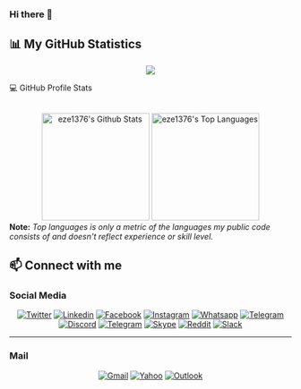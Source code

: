 ### Hi there 👋

## 📊 My GitHub Statistics

<div align="center">
  <img src="https://github-readme-streak-stats.herokuapp.com?user=eze1376&theme=highcontrast"/>
</div>


  💻 GitHub Profile Stats
  <div align="center">
    <br/>
        <a href="https://github.com/eze1376/github-readme-stats"><img alt="eze1376's Github Stats" src="https://github-readme-stats.vercel.app/api?username=eze1376&show_icons=true&count_private=true&theme=vision-friendly-dark&hide_border=true" height="192px"/></a>
    <a href="https://github.com/eze1376/github-readme-stats"><img alt="eze1376's Top Languages" src="https://github-readme-stats.vercel.app/api/top-langs/?username=eze1376&langs_count=8&layout=compact&theme=vision-friendly-dark&hide_border=true" height="192px"/></a>
    <br/>
  </div>
  <b>Note:</b> <em>Top languages is only a metric of the languages my public code consists of and doesn't reflect experience or skill level.</em>



## 📫 Connect with me 

### Social Media

<p align="center">
    <a href="https://twitter.com/ErfanZekri" target="_blank"><img alt="Twitter" title="Twitter" src="https://img.shields.io/badge/-Twitter-1DA1F2?style=for-the-badge&logo=twitter&logoColor=white"/></a>
    <a href="https://www.linkedin.com/in/erfan-zekri-esfahani/" target="_blank"><img alt="Linkedin" title="LinkedIn" src="https://img.shields.io/badge/-Linkedin-0A66C2?style=for-the-badge&logo=linkedin&logoColor=white"/></a>
  <a href="https://www.facebook.com/erfan.zekri" target="_blank"><img alt="Facebook" title="Facebook" src="https://img.shields.io/badge/-Facebook-3b5998?style=for-the-badge&logo=facebook&logoColor=white"/></a>
    <a href="https://www.instagram.com/erfanzekri/" target="_blank"><img alt="Instagram" title="Instagram" src="https://img.shields.io/badge/-Instagram-DD2A7B?style=for-the-badge&logo=instagram&logoColor=white"/></a>
  <a href="https://wa.me/989905134639" target="_blank"><img alt="Whatsapp" title="Whatsapp" src="https://img.shields.io/badge/-Whatsapp-25D366?style=for-the-badge&logo=whatsapp&logoColor=white"/></a>
  <a href="https://www.goodreads.com/user/show/141261284-erfan-zekri" target="_blank"><img alt="Telegram" title="Telegram" src="https://img.shields.io/badge/-Goodreads-E9E5CD?style=for-the-badge&logo=goodreads&logoColor=75420E"/></a>
  <a href="https://discordapp.com/users/696760576038273034/" target="_blank"><img alt="Discord" title="Discord" src="https://img.shields.io/badge/-Discord-7289da?style=for-the-badge&logo=discord&logoColor=white"/></a>
    <a href="https://www.t.me/eze1376/" target="_blank"><img alt="Telegram" title="Telegram" src="https://img.shields.io/badge/-Telegram-0A66C2?style=for-the-badge&logo=telegram&logoColor=white"/></a>
  <a href="https://join.skype.com/invite/odbAZkku2oeD" target="_blank"><img alt="Skype" title="Skype" src="https://img.shields.io/badge/-Skype-00aff0?style=for-the-badge&logo=skype&logoColor=white"/></a>
  <a href="https://www.reddit.com/u/ErfanZekri/s/87Qi9pW45u" target="_blank"><img alt="Reddit" title="Reddit" src="https://img.shields.io/badge/-Reddit-ff4500?style=for-the-badge&logo=reddit&logoColor=white"/></a>
  <a href="https://www.reddit.com/u/ErfanZekri/s/87Qi9pW45u" target="_blank"><img alt="Slack" title="Slack" src="https://img.shields.io/badge/-Slack-ffffff?style=for-the-badge&logo=slack&logoColor=black"/></a>
  
</p>

  <hr>
  
### Mail
  <p align="center">
  <a href="mailto:erfanzekri@gmail.com" target="_blank"><img alt="Gmail" title="Gmail" src="https://img.shields.io/badge/-Gmail-ff2e00?style=for-the-badge&logo=gmail&logoColor=white"/></a>
  <a href="mailto:erfanzekri@yahoo.com" target="_blank"><img alt="Yahoo" title="Yahoo" src="https://img.shields.io/badge/-Yahoo!-400090?style=for-the-badge&logo=yahoo&logoColor=white"/></a>
   <a href="mailto:erfanzekri@outlook.com" target="_blank"><img alt="Outlook" title="Outlook" src="https://img.shields.io/badge/-Outlook-249ee4?style=for-the-badge&logo=microsoft&logoColor=white"/></a>
  </p>
  


<!--
**eze1376/eze1376** is a ✨ _special_ ✨ repository because its `README.md` (this file) appears on your GitHub profile.

Here are some ideas to get you started:

- 🔭 I’m currently working on ...
- 🌱 I’m currently learning ...
- 👯 I’m looking to collaborate on ...
- 🤔 I’m looking for help with ...
- 💬 Ask me about ...
- 📫 How to reach me: ...
- 😄 Pronouns: ...
- ⚡ Fun fact: ...
-->
